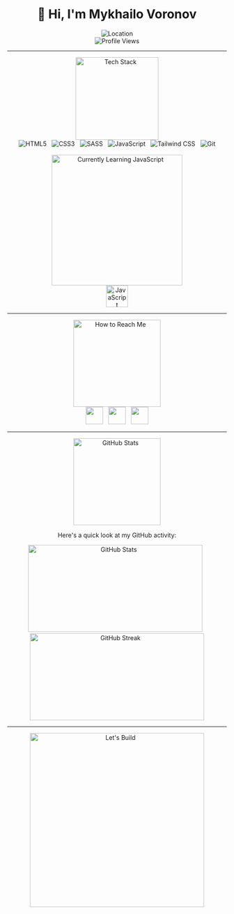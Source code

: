 <div align="center">
  <h1>👋 Hi, I'm Mykhailo Voronov</h1>
  <img src="https://img.shields.io/badge/🌍-Ukraine%20%7C%20Now%20in%20Prague-141c2b?style=for-the-badge&logo=earth&logoColor=white" alt="Location">
  <br>
  <img src="https://komarev.com/ghpvc/?username=Melorenzz&label=Profile%20Views&color=ff7f50&style=for-the-badge" alt="Profile Views"/>
</div>

---

<div align="center">
  <img src="https://img.shields.io/badge/🛠️-My%20Tech%20Stack-141c2b?style=for-the-badge&logo=tools&logoColor=white" width='190px' alt="Tech Stack">
</div>

<div align="center">
  <img src="https://img.shields.io/badge/HTML5-e34f26?style=for-the-badge&logo=html5&logoColor=white" alt="HTML5"> &nbsp; 
  <img src="https://img.shields.io/badge/CSS3-1572b6?style=for-the-badge&logo=css3&logoColor=white" alt="CSS3"> &nbsp;
  <img src="https://img.shields.io/badge/SASS-cc6699?style=for-the-badge&logo=sass&logoColor=white" alt="SASS"> &nbsp;
  <img src="https://img.shields.io/badge/JavaScript-f7df1e?style=for-the-badge&logo=javascript&logoColor=black" alt="JavaScript"> &nbsp;
  <img src="https://img.shields.io/badge/Tailwind%20CSS-38b2ac?style=for-the-badge&logo=tailwindcss&logoColor=white" alt="Tailwind CSS"> &nbsp;
  <img src="https://img.shields.io/badge/Git-f05032?style=for-the-badge&logo=git&logoColor=white" alt="Git">
</div>

<br>

<div align="center">
  <img src="https://img.shields.io/badge/Currently%20Learning-JavaScript-141c2b?style=for-the-badge&logo=javascript&logoColor=f7df1e" width='300px' alt="Currently Learning JavaScript"> <br>
  <img src="https://img.icons8.com/color/48/000000/javascript.png" alt="JavaScript" width="50" height="50">
</div>

---

<div align="center">
  <img src="https://img.shields.io/badge/📫-How%20to%20Reach%20Me-141c2b?style=for-the-badge&logo=envelope&logoColor=white" width='200px' alt="How to Reach Me">
</div>

<div align="center">
  <a href="#"><img src='https://static.vecteezy.com/system/resources/previews/016/716/470/non_2x/linkedin-icon-free-png.png' width='40' height='40'></a> &nbsp;
  <a href="https://instagram.com/melorenz_"><img src='https://upload.wikimedia.org/wikipedia/commons/thumb/a/a5/Instagram_icon.png/600px-Instagram_icon.png' width='40' height='40'></a> &nbsp;
  <a href="mailto:gomisha552@gmail.com"><img src='https://cdn-icons-png.flaticon.com/512/281/281769.png' width='40' height='40'></a>
</div>

---

<div align="center">
  <img src="https://img.shields.io/badge/📈-GitHub%20Stats-141c2b?style=for-the-badge&logo=github&logoColor=white" width='200px' alt="GitHub Stats">
</div>

<div align="center">
  <p>Here's a quick look at my GitHub activity:</p>
  <img src="https://github-readme-stats.vercel.app/api?username=Melorenzz&show_icons=true&hide_title=true&count_private=true&hide_border=true&theme=tokyonight" width='400' height='200' alt="GitHub Stats"> &nbsp;
  <img src="https://github-readme-streak-stats.herokuapp.com/?user=Melorenzz&hide_border=true&theme=tokyonight" width='400' height='200' alt="GitHub Streak">
</div>

---

<div align="center">
  <img src="https://img.shields.io/badge/Let's%20Build%20Something%20Awesome-Together!-141c2b?style=for-the-badge&logo=rocket&logoColor=white" width='400px' alt="Let's Build">
</div>
